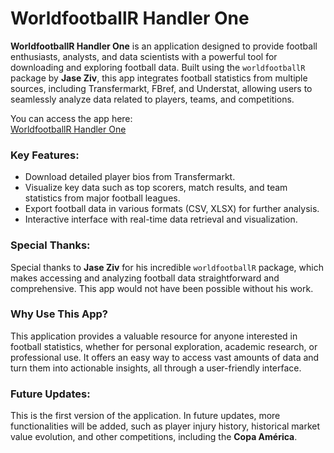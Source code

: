 # **WorldfootballR Handler One**

**WorldfootballR Handler One** is an application designed to provide football enthusiasts, analysts, and data scientists with a powerful tool for downloading and exploring football data. Built using the `worldfootballR` package by **Jase Ziv**, this app integrates football statistics from multiple sources, including Transfermarkt, FBref, and Understat, allowing users to seamlessly analyze data related to players, teams, and competitions.

You can access the app here:  
[WorldfootballR Handler One](https://angnar.shinyapps.io/worldfootballr_downloader/)

### **Key Features:**

- Download detailed player bios from Transfermarkt.
- Visualize key data such as top scorers, match results, and team statistics from major football leagues.
- Export football data in various formats (CSV, XLSX) for further analysis.
- Interactive interface with real-time data retrieval and visualization.

### **Special Thanks:**

Special thanks to **Jase Ziv** for his incredible `worldfootballR` package, which makes accessing and analyzing football data straightforward and comprehensive. This app would not have been possible without his work.

### **Why Use This App?**

This application provides a valuable resource for anyone interested in football statistics, whether for personal exploration, academic research, or professional use. It offers an easy way to access vast amounts of data and turn them into actionable insights, all through a user-friendly interface.

### **Future Updates:**

This is the first version of the application. In future updates, more functionalities will be added, such as player injury history, historical market value evolution, and other competitions, including the **Copa América**.
